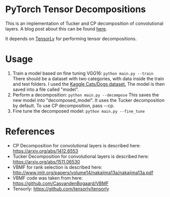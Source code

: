 # PyTorch Tensor Decompositions

This is an implementation of Tucker and CP decomposition of convolutional layers.
A blog post about this can be found [here](https://jacobgil.github.io/deeplearning/tensor-decompositions-deep-learning).

It depends on [TensorLy](https://github.com/tensorly/tensorly) for performing tensor decompositions.

# Usage
1. Train a model based on fine tuning VGG16: ``python main.py --train``
There should be a dataset with two categories, with data inside the train and test folders.
I used the [Kaggle Cats/Dogs dataset.](https://www.kaggle.com/c/dogs-vs-cats)
The model is then saved into a file called "model".
2. Perform a decomposition: ``python main.py --decompose``
This saves the new model into "decomposed_model".
It uses the Tucker decomposition by default. To use CP decomposition, pass --cp.
3. Fine tune the decomposed model: ``python main.py --fine_tune``

# References

- CP Decomposition for convolutional layers is described here: https://arxiv.org/abs/1412.6553
- Tucker Decomposition for convolutional layers is described here: https://arxiv.org/abs/1511.06530
- VBMF for rank selection is described here: http://www.jmlr.org/papers/volume14/nakajima13a/nakajima13a.pdf
- VBMF code was taken from here: https://github.com/CasvandenBogaard/VBMF
- Tensorly: https://github.com/tensorly/tensorly
